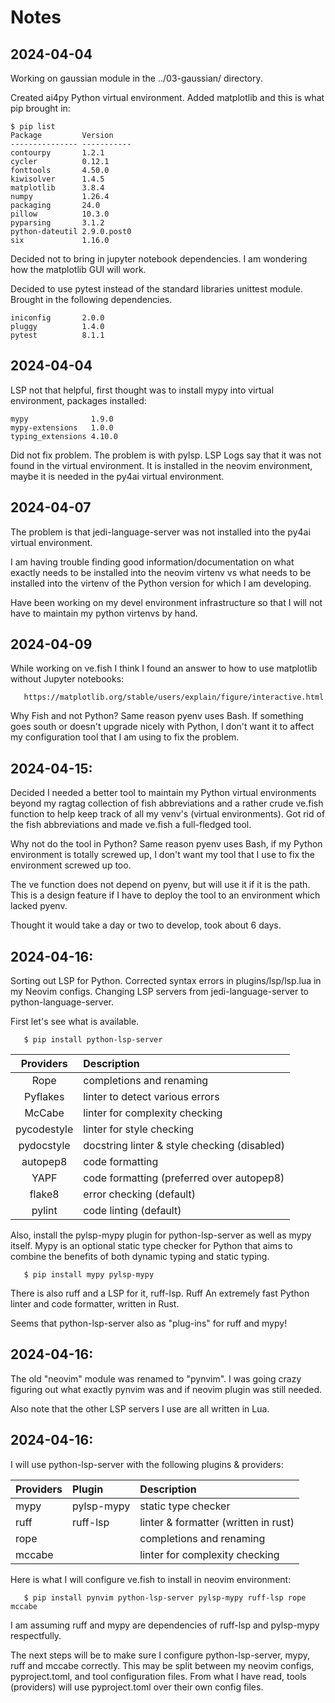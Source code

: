 # Notes

## 2024-04-04

Working on gaussian module in the ../03-gaussian/ directory.

Created ai4py Python virtual environment. Added matplotlib and this is
what pip brought in:

```
$ pip list
Package         Version
--------------- -----------
contourpy       1.2.1
cycler          0.12.1
fonttools       4.50.0
kiwisolver      1.4.5
matplotlib      3.8.4
numpy           1.26.4
packaging       24.0
pillow          10.3.0
pyparsing       3.1.2
python-dateutil 2.9.0.post0
six             1.16.0
```

Decided not to bring in jupyter notebook dependencies. I am wondering
how the matplotlib GUI will work.

Decided to use pytest instead of the standard libraries unittest module.
Brought in the following dependencies.

```
iniconfig       2.0.0
pluggy          1.4.0
pytest          8.1.1
```

## 2024-04-04

LSP not that helpful, first thought was to install mypy into virtual
environment, packages installed:

```
mypy              1.9.0
mypy-extensions   1.0.0
typing_extensions 4.10.0
```

Did not fix problem. The problem is with pylsp. LSP Logs say that it was
not found in the virtual environment. It is installed in the neovim
environment, maybe it is needed in the py4ai virtual environment.

## 2024-04-07

The problem is that jedi-language-server was not installed into the
py4ai virtual environment.

I am having trouble finding good information/documentation on what
exactly needs to be installed into the neovim virtenv vs what needs to
be installed into the virtenv of the Python version for which I am
developing.

Have been working on my devel environment infrastructure so that I will
not have to maintain my python virtenvs by hand.

## 2024-04-09

While working on ve.fish I think I found an answer to how to use
matplotlib without Jupyter notebooks:

```
   https://matplotlib.org/stable/users/explain/figure/interactive.html
```

Why Fish and not Python? Same reason pyenv uses Bash. If something goes
south or doesn't upgrade nicely with Python, I don't want it to affect my
configuration tool that I am using to fix the problem.

## 2024-04-15:

Decided I needed a better tool to maintain my Python virtual
environments beyond my ragtag collection of fish abbreviations and
a rather crude ve.fish function to help keep track of all my venv's
(virtual environments). Got rid of the fish abbreviations and made
ve.fish a full-fledged tool.

Why not do the tool in Python? Same reason pyenv uses Bash, if my Python
environment is totally screwed up, I don't want my tool that I use to
fix the environment screwed up too. 

The ve function does not depend on pyenv, but will use it if it is the
path. This is a design feature if I have to deploy the tool to an
environment which lacked pyenv.

Thought it would take a day or two to develop, took about 6 days.

## 2024-04-16:

Sorting out LSP for Python. Corrected syntax errors in plugins/lsp/lsp.lua
in my Neovim configs. Changing LSP servers from jedi-language-server to 
python-language-server.

First let's see what is available.

```
   $ pip install python-lsp-server
```

| Providers   | Description                                  |
|:-----------:|:-------------------------------------------- |
| Rope        | completions and renaming                     |
| Pyflakes    | linter to detect various errors              |
| McCabe      | linter for complexity checking               |
| pycodestyle | linter for style checking                    |
| pydocstyle  | docstring linter & style checking (disabled) |
| autopep8    | code formatting                              |
| YAPF        | code formatting (preferred over autopep8)    |
| flake8      | error checking (default)                     |
| pylint      | code linting (default)                       |

Also, install the pylsp-mypy plugin for python-lsp-server as well as
mypy itself. Mypy is an optional static type checker for Python
that aims to combine the benefits of both dynamic typing and
static typing. 

```
   $ pip install mypy pylsp-mypy
```

There is also ruff and a LSP for it, ruff-lsp. Ruff An extremely
fast Python linter and code formatter, written in Rust.

Seems that python-lsp-server also as "plug-ins" for ruff and mypy!

## 2024-04-16:

The old "neovim" module was renamed to "pynvim". I was going crazy
figuring out what exactly pynvim was and if neovim plugin was still
needed.

Also note that the other LSP servers I use are all written in Lua.

## 2024-04-16:

I will use python-lsp-server with the following plugins & providers:

| Providers   | Plugin      | Description                                  |
|:----------- |:----------- |:-------------------------------------------- |
| mypy        | pylsp-mypy  | static type checker                          |
| ruff        | ruff-lsp    | linter & formatter (written in rust)         |
| rope        |             | completions and renaming                     |
| mccabe      |             | linter for complexity checking               |

Here is what I will configure ve.fish to install in neovim environment:

```
   $ pip install pynvim python-lsp-server pylsp-mypy ruff-lsp rope mccabe
```

I am assuming ruff and mypy are dependencies of ruff-lsp and pylsp-mypy
respectfully.

The next steps will be to make sure I configure python-lsp-server, mypy,
ruff and mccabe correctly. This may be split between my neovim configs,
pyproject.toml, and tool configuration files. From what I have read,
tools (providers) will use pyproject.toml over their own config files.

